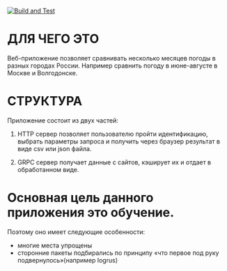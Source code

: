 [![Build and Test](https://github.com/ffo32167/weather/workflows/Go/badge.svg)](https://github.com/ffo32167/weather/Go)


ДЛЯ ЧЕГО ЭТО
=====================
Веб-приложение позволяет сравнивать несколько месяцев погоды в разных городах России. Например сравнить погоду в июне-августе в Москве и Волгодонске.

СТРУКТУРА
=====================
Приложение состоит из двух частей:
1. HTTP сервер позволяет пользователю пройти идентификацию, выбрать параметры запроса и получить через браузер результат в виде csv или json файла.

2. GRPC сервер получает данные с сайтов, кэширует их и отдает в обработанном виде.


Основная цель данного приложения это обучение. 
=====================
Поэтому оно имеет следующие особенности:
* многие места упрощены
* сторонние пакеты подбирались по принципу «что первое под руку подвернулось»(например logrus)
